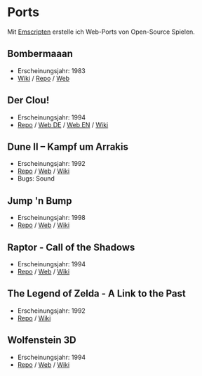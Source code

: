 # Ports

Mit [Emscripten](https://emscripten.org/) erstelle ich Web-Ports von Open-Source Spielen.

## Bombermaaan

* Erscheinungsjahr: 1983
* [Wiki](https://de.wikipedia.org/wiki/Bomberman) / [Repo](https://github.com/midzer/Bombermaaan) / [Web](https://bombermaaan.netlify.app/)

## Der Clou!

* Erscheinungsjahr: 1994
* [Repo](https://github.com/midzer/derclou) / [Web DE](https://derclou.netlify.app/) / [Web EN](https://theclou.netlify.app/) / [Wiki](https://de.wikipedia.org/wiki/Der_Clou!)

## Dune II – Kampf um Arrakis

* Erscheinungsjahr: 1992
* [Repo](https://github.com/midzer/OpenDUNE) / [Web](https://opendune.netlify.app/) / [Wiki](https://de.wikipedia.org/wiki/Dune_II_%E2%80%93_Kampf_um_Arrakis)
* Bugs: Sound

## Jump 'n Bump

* Erscheinungsjahr: 1998
* [Repo](https://github.com/midzer/jumpnbump) / [Web](https://jumpnbump.netlify.app/) / [Wiki](https://en.wikipedia.org/wiki/Jump_%27n_Bump)

## Raptor - Call of the Shadows

* Erscheinungsjahr: 1994
* [Repo](https://github.com/midzer/raptor) / [Web](https://raptor-web.netlify.app/) / [Wiki](https://de.wikipedia.org/wiki/Raptor_(Computerspiel))

## The Legend of Zelda - A Link to the Past

* Erscheinungsjahr: 1992
* [Repo](https://github.com/midzer/zelda3) / [Wiki](https://de.wikipedia.org/wiki/The_Legend_of_Zelda:_A_Link_to_the_Past)

## Wolfenstein 3D

* Erscheinungsjahr: 1994
* [Repo](https://github.com/midzer/wolf4sdl) / [Web](https://wolfenstein.netlify.app/) / [Wiki](https://de.wikipedia.org/wiki/Wolfenstein_3D)
